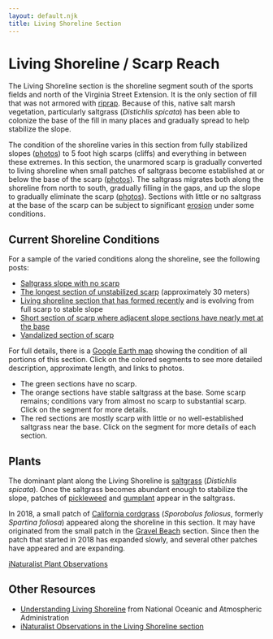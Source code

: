 ```yaml
---
layout: default.njk
title: Living Shoreline Section
---
```


# Living Shoreline / Scarp Reach

The Living Shoreline section is the shoreline segment south of the sports fields and north of the Virginia Street Extension. It is the only section of fill that was not armored with [riprap](https://en.wikipedia.org/wiki/Riprap). Because of this, native salt marsh vegetation, particularly saltgrass (_Distichlis spicata_) has been able to colonize the base of the fill in many places and gradually spread to help stabilize the slope.

The condition of the shoreline varies in this section from fully stabilized slopes ([photos](https://imgur.com/a/section-15-JdusaBK)) to 5 foot high scarps (cliffs) and everything in between these extremes. In this section, the unarmored scarp is gradually converted to living shoreline when small patches of saltgrass become established at or below the base of the scarp ([photos](https://imgur.com/a/ci9d1Qj)). The saltgrass migrates both along the shoreline from north to south, gradually filling in the gaps, and up the slope to gradually eliminate the scarp ([photos](https://imgur.com/a/transition-from-scarp-to-living-shoreline-dCaiCgg)). Sections with little or no saltgrass at the base of the scarp can be subject to significant [erosion](./erosion) under some conditions.

<a id="data"></a>

## Current Shoreline Conditions

For a sample of the varied conditions along the shoreline, see the following posts:

- [Saltgrass slope with no scarp](https://imgur.com/a/section-15-JdusaBK)
- [The longest section of unstabilized scarp](https://imgur.com/a/section-21-sX5HpKs) (approximately 30 meters)
- [Living shoreline section that has formed recently](https://imgur.com/a/section-22-dCaiCgg) and is evolving from full scarp to stable slope
- [Short section of scarp where adjacent slope sections have nearly met at the base](https://imgur.com/a/QUZDWXs)
- [Vandalized section of scarp](https://imgur.com/a/1atvwAA)

For full details, there is a [Google Earth map](https://earth.google.com/earth/d/19X_4ccPgND-m5bCVRNyiqcisJ5fFyXJm?usp=sharing) showing the condition of all portions of this section. Click on the colored segments to see more detailed description, approximate length, and links to photos.

- The green sections have no scarp.
- The orange sections have stable saltgrass at the base. Some scarp remains; conditions vary from almost no scarp to substantial scarp. Click on the segment for more details.
- The red sections are mostly scarp with little or no well-established saltgrass near the base. Click on the segment for more details of each section.

## Plants

The dominant plant along the Living Shoreline is [saltgrass](../../biological_resources/plants/shoreline#saltgrass) (_Distichlis spicata_). Once the saltgrass becomes abundant enough to stabilize the slope, patches of [pickleweed](../../biological_resources/plants/shoreline#pickleweed) and [gumplant](../../biological_resources/plants/shoreline#gumplant) appear in the saltgrass.

In 2018, a small patch of [California cordgrass](../../biological_resources/plants/shoreline#cordgrass) (_Sporobolus foliosus_, formerly _Spartina foliosa_) appeared along the shoreline in this section. It may have originated from the small patch in the [Gravel Beach](../gravel_beach) section. Since then the patch that started in 2018 has expanded slowly, and several other patches have appeared and are expanding.

[iNaturalist Plant Observations](https://www.inaturalist.org/observations?nelat=37.874379272369524&nelng=-122.30760912461052&subview=map&swlat=37.87095775731178&swlng=-122.30898241562615&taxon_id=211194&view=species)

## Other Resources

- [Understanding Living Shoreline](https://www.fisheries.noaa.gov/insight/understanding-living-shorelines) from National Oceanic and Atmospheric Administration
- [iNaturalist Observations in the Living Shoreline section](https://www.inaturalist.org/observations?nelat=37.874379272369524&nelng=-122.30760912461052&subview=map&swlat=37.87095775731178&swlng=-122.30898241562615&view=species)
